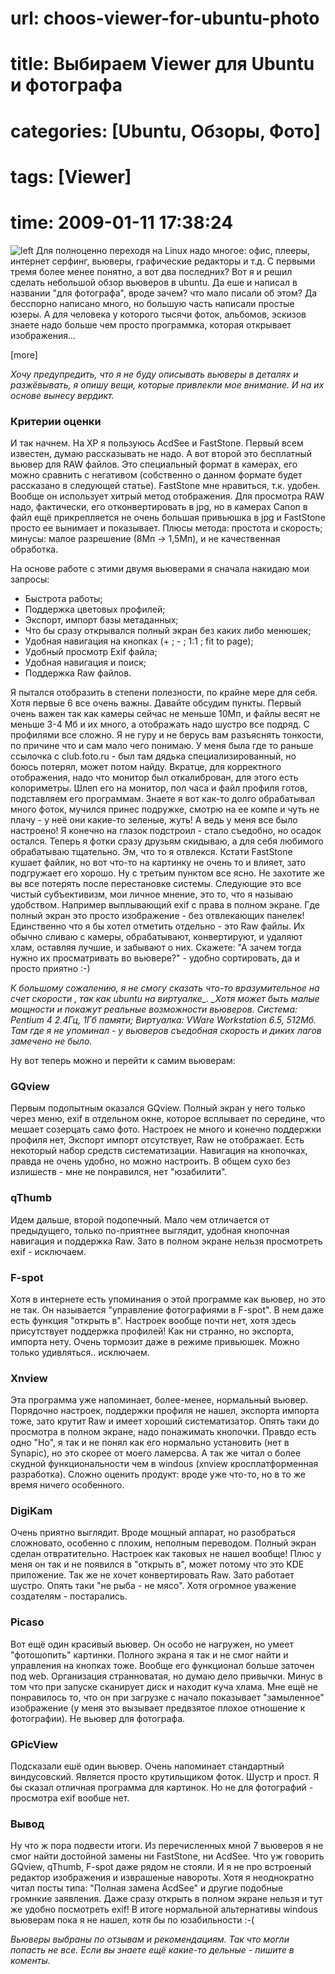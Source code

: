 # url: choos-viewer-for-ubuntu-photo
# title: Выбираем Viewer для Ubuntu и фотографа
# categories: [Ubuntu, Обзоры, Фото]
# tags: [Viewer]
# time: 2009-01-11 17:38:24


![left](~acdsee.jpg)
Для полноценно переходя на Linux  надо многое: офис, плееры, интернет серфинг, вьюверы, графические редакторы и т.д. С первыми тремя более менее понятно, а вот два последних?  Вот я и решил сделать небольшой обзор вьюверов в ubuntu.  Да еше и написал в названии  "для фотографа", вроде зачем? что мало писали об этом? Да бесспорно написано много, но большую часть написали простые юзеры. А для человека у которого тысячи фоток, альбомов, эскизов знаете надо больше чем просто  программка, которая открывает изображения...

[more]

_Хочу предупредить, что я не буду описывать вьюверы в деталях и разжёвывать, я опишу вещи, которые привлекли мое внимание. И на их основе вынесу вердикт._

### Критерии оценки
И так начнем. На XP я пользуюсь  AcdSee и FastStone. Первый всем известен, думаю рассказывать не надо. А вот второй это бесплатный  вьювер для RAW файлов. Это специальный формат в камерах, его можно сравнить с негативом (собственно о данном формате будет рассказано в следующей статье). FastStone мне нравиться, т.к. удобен. Вообще он использует хитрый метод отображения. Для просмотра RAW надо, фактически, его отконвертировать в jpg, но в камерах Canon в файл ещё прикрепляется не очень большая привьюшка в jpg и FastStone просто ее вынимает и показывает. Плюсы метода: простота и скорость;  минусы: малое разрешение (8Мп → 1,5Мп), и не качественная обработка.

На основе работе с этими двумя вьюверами я сначала накидаю мои запросы:
	
  * Быстрота работы;
  * Поддержка цветовых профилей;
  * Экспорт, импорт базы метаданных;
  * Что бы сразу открывался полный экран без каких либо менюшек;
  * Удобная навигация на кнопках (+ ; - ; 1:1 ; fit to page);
  * Удобный просмотр Exif файла;
  * Удобная навигация и поиск;
  * Поддержка Raw файлов.

Я пытался отобразить в степени полезности, по крайне мере для себя. Хотя первые 6 все очень важны. Давайте обсудим пункты. Первый очень важен так как камеры сейчас не меньше 10Мп, и файлы весят не меньше 3-4 Мб и их много, а отображать надо шустро все подряд.
С профилями все сложно. Я не гуру и не берусь вам разъяснять тонкости, по причине что и сам мало чего понимаю. У меня была где то раньше ссылочка с club.foto.ru - был там дядька специализированный, но боюсь потерял, может потом найду. Вкратце, для корректного отображения, надо что  монитор был откалиброван, для этого есть колориметры. Шлеп его на монитор, пол часа и файл профиля готов, подставляем его программам.
Знаете я вот как-то долго обрабатывал много фоток, мучился принес подружке, смотрю на ее компе и чуть не плачу - у неё они какие-то зеленые, жуть! А ведь у меня все было настроено! Я конечно на глазок подстроил - стало съедобно, но осадок остался. Теперь я фотки сразу друзьям скидываю, а для  себя любимого обрабатываю тщательно. Эм, что то я отвлекся. Кстати FastStone кушает файлик, но вот что-то на картинку не очень то и влияет, зато подгружает его хорошо.
Ну с третьим пунктом все ясно. Не захотите же вы все потерять после перестановке системы.
Следующие это все чистый субъективизм, мои личное мнение, это то, что я называю удобством. Например выплывающий exif с права в полном экране. Где полный экран это просто изображение - без отвлекающих панелек!
Единственно что я бы хотел отметить отдельно - это Raw файлы. Их обычно сливаю с камеры, обрабатывают, конвертируют, и удаляют хлам, оставляя лучшие, и забывают о них. Скажете: "А зачем тогда нужно их просматривать во вьювере?" - удобно сортировать, да и просто приятно :-)

*К большому сожалению, я не смогу сказать что-то вразумительное на счет скорости , так как ubuntu на виртуалке_. _Хотя может быть малые мощности и покажут реальные возможности вьюверов. Система: Pentium 4 2.4Гц, 1Гб памяти; Виртуалка: VWare Workstation 6.5, 512Мб. Там где я не упоминал - у вьюверов съедобная скорость и диких лагов замечено не было.*

Ну вот теперь можно и перейти к самим вьюверам:

### GQview
Первым подопытным оказался GQview. Полный экран у него только через меню, exif в отдельном окне, которое всплывает по середине, что мешает созерцать само фото.  Настроек не много и конечно поддержки профиля нет, Экспорт импорт отсутствует, Raw не отображает. Есть некоторый набор средств систематизации. Навигация на кнопочках, правда не очень удобно, но можно настроить. В общем сухо без излишеств - мне не понравился,  нет "юзабилити".

### qThumb
Идем дальше, второй подопечный. Мало чем отличается от предыдущего, только по-приятнее выглядит, удобная кнопочная навигация и поддержка Raw. Зато в полном экране нельзя просмотреть exif - исключаем.

### F-spot
Хотя в интернете есть упоминания о этой программе как вьювер, но это не так. Он  называется "управление фотографиями в F-spot". В нем даже есть функция  "открыть в". Настроек вообще почти нет, хотя здесь присутствует поддержка профилей! Как ни странно, но экспорта, импорта нету. Очень тормозит даже в режиме привьюшек.  Можно только удивляться.. исключаем.

### Xnview
Эта программа уже напоминает, более-менее, нормальный вьювер. Порядочно настроек, поддержки профиля не нашел, экспорта импорта тоже, зато крутит Raw и имеет хороший систематизатор. Опять таки до просмотра в полном экране, надо понажимать кнопочки. Правдо есть одно "Но", я так и не понял как его нормально установить (нет в Synapic), но это скорее от моего ламерсва. А так же читал о более скудной функциональности чем в windous (xnview кросплатформенная разработка).
Сложно оценить продукт: вроде уже что-то, но в то же время ничего особенного.

### DigiKam
Очень приятно выглядит.  Вроде мощный аппарат, но разобраться сложновато, особенно с плохим, неполным переводом. Полный экран сделан отвратительно. Настроек как таковых не нашел вообще! Плюс у меня он так и не появился в "открыть в", может потому что это KDE приложение. Так же не хочет конвертировать Raw. Зато работает шустро.
Опять таки "не рыба - не мясо". Хотя огромное уважение создателям - постарались.

### Picaso
Вот ещё один красивый вьювер. Он особо не нагружен, но умеет "фотошопить" картинки. Полного экрана я так и не смог найти и управления на кнопках тоже. Вообще его функционал больше заточен под web. Организация странноватая, но думаю дело привычки. Минус в том что при запуске сканирует диск и находит куча хлама. Мне ещё не понравилось то, что он при загрузке с начало показывает "замыленное" изображение (у меня это вызывает предвзятое плохое отношение к фотографии). Не вьювер для фотографа.

### GPicView
Подсказали ешё один вьювер. Очень напоминает стандартный виндусовский. Является просто крутильщиком фоток. Шустр и прост. Я бы сказал отличная программа для картинок. Но не для фотографий - просмотра exif вообше нет.

### Вывод
Ну что ж пора подвести итоги. Из перечисленных мной 7 вьюверов я не смог найти достойной замены ни FastStone, ни AcdSee. Что уж говорить GQview, qThumb, F-spot даже рядом не стояли. И я не про встроеный редактор изображения и изврашеные навороты. Хотя я неоднократно читал посты типа: "Полная замена AcdSee" и  другие подобные громнкие заявления. Даже сразу открыть в полном экране нельзя и тут же удобно посмотреть exif!
В итоге нормальной альтернативы windous вьюверам пока я не нашел, хотя бы по юзабильности :-(

*Вьюверы выбраны по отзывам и рекомендациям. Так что могли попасть не все. Если вы знаете ещё какие-то дельные - пишите в коменты.*

